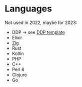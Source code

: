 # Languages

Not used in 2022, maybe for 2023:

- DDP → see [DDP template](../templates/ddp/README.md)
- Elixir
- [Zig](https://ziglang.org)
- Rust
- Kotlin
- PHP
- C++
- Perl 6
- Clojure
- Go
